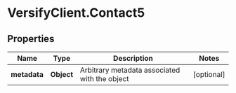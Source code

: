 # VersifyClient.Contact5

## Properties

Name | Type | Description | Notes
------------ | ------------- | ------------- | -------------
**metadata** | **Object** | Arbitrary metadata associated with the object | [optional] 


